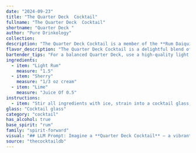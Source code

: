 ```yaml
---
date: "2024-09-23"
title: "The Quarter Deck  Cocktail"
fullname: "The Quarter Deck  Cocktail"
shortname: "Quarter Deck "
author: "Pure Drinkology"
collection:
description: "The Quarter Deck Cocktail is a member of the **Rum Daiquiri family**, a classic combination of rum, citrus, and a sweetener. While its exact origin is unclear, it likely emerged in the late 19th or early 20th century, possibly in the Caribbean or among sailors, hence the maritime name. "
flavor_description: "The Quarter Deck Cocktail is a delightful blend of sweet and tart. The light rum provides a smooth, tropical base, while the sherry adds a touch of dryness and complexity. The lime juice balances the sweetness with its refreshing acidity, creating a well-rounded and invigorating experience. "
bartender_tips: "For a balanced Quarter Deck, use a high-quality light rum with a touch of sweetness.  The sherry should be a dry fino or manzanilla for a crisp, nutty note.  Freshly squeezed lime juice is key, and don't be afraid to adjust the sweetness to your liking with a touch of simple syrup.  A light hand with the shake ensures a well-chilled, frothy drink. "
ingredients:
  - item: "Light Rum"
    measure: "1.5"
  - item: "Sherry"
    measure: "1/3 oz cream"
  - item: "Lime"
    measure: "Juice Of 0.5"
instructions:
  - item: "Stir all ingredients with ice, strain into a cocktail glass, and serve."
glass: "Cocktail glass"
category: "cocktail"
has_alcohol: true
base_spirit: "rum"
family: "spirit-forward"
visual: "## LLM Prompt: Imagine a **Quarter Deck Cocktail** – a vibrant and refreshing drink that conjures images of the open sea. Describe its appearance, focusing on the following:**Color:**  The cocktail is a beautiful blend of golden hues, with the light rum and sherry creating a base of warm amber.  The lime juice adds a touch of brightness and vibrancy, creating a shimmering effect. **Texture:** The cocktail is chilled and refreshing, with a slight effervescence from the ice. It has a smooth and silky texture, with a delicate balance between the sweetness of the rum and sherry and the tartness of the lime.**Garnish:**  The cocktail is garnished with a simple lime wedge, which adds a touch of citrusy fragrance and brightens the overall presentation. The lime wedge rests elegantly on the rim of the glass, its green color contrasting beautifully with the amber liquid.**Glassware:** The Quarter Deck Cocktail is served in a classic cocktail glass, its tall, slender shape allowing the beautiful golden hue to shine through. **Overall Impression:** Describe the overall aesthetic of the Quarter Deck Cocktail. Is it elegant, refreshing, invigorating, or a combination of these? What does the overall presentation evoke? "
source: "thecocktaildb"
---
```


